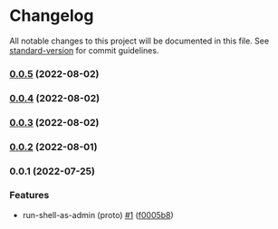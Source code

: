 # Changelog

All notable changes to this project will be documented in this file. See [standard-version](https://github.com/conventional-changelog/standard-version) for commit guidelines.

### [0.0.5](https://github.com/taizod1024/vscode-run-shell-as-admin-extension/compare/v0.0.4...v0.0.5) (2022-08-02)

### [0.0.4](https://github.com/taizod1024/vscode-run-shell-as-admin-extension/compare/v0.0.3...v0.0.4) (2022-08-02)

### [0.0.3](https://github.com/taizod1024/vscode-run-shell-as-admin-extension/compare/v0.0.2...v0.0.3) (2022-08-02)

### [0.0.2](https://github.com/taizod1024/vscode-run-shell-as-admin-extension/compare/v0.0.1...v0.0.2) (2022-08-01)

### 0.0.1 (2022-07-25)


### Features

* run-shell-as-admin (proto) [#1](https://github.com/taizod1024/vscode-run-shell-as-admin-extension/issues/1) ([f0005b8](https://github.com/taizod1024/vscode-run-shell-as-admin-extension/commit/f0005b823ac0f68238bf8f47bb1dea8cc9f994f2))
